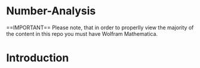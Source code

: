 # Number-Analysis
==IMPORTANT== Please note, that in order to properlly view the majority of the content in this repo you must have Wolfram Mathematica.




























# Introduction
